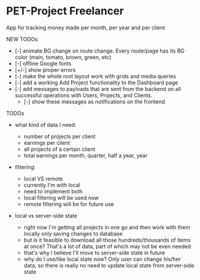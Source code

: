 # PET-Project Freelancer

App for tracking money made per month, per year and per client

NEW TODOs

- [-] animate BG change on route change. Every route/page has its BG color (main, tomato, brown, green, etc)
- [-] offline Google fonts
- [+/-] show proper errors
- [-] make the whole root layout work with grids and media queries
- [-] add a working Add Project functionality to the Dashboard page
- [-] add messages to payloads that are sent from the backend on all successful operations with Users, Projects, and Clients.
  - [-] show these messages as notifications on the frontend

TODOs

- what kind of data I need:

  - number of projects per client
  - earnings per client
  - all projects of a certain client
  - total earnings per month, quarter, half a year, year

- filtering:

  - local VS remote
  - currently I'm with local
  - need to implement both
  - local filtering will be used now
  - remote filtering will be for future use

- local vs server-side state
  - right now I'm getting all projects in one go and then work with them locally only saving changes to database
  - but is it feasible to download all those hundreds/thousands of items at once? That's a lot of data, part of which may not be even needed
  - that's why I believe I'll move to server-side state in future
  - why do I use/like local state now? Only user can change his/her data, so there is really no need to update local state from server-side state
